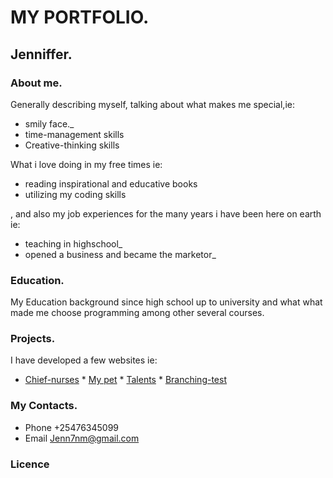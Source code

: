 # MY PORTFOLIO.

## Jenniffer.

### About me.

Generally describing myself, talking about what makes me special,ie:
* smily face._
* time-management skills
* Creative-thinking skills

What i love doing in my free times ie:
* reading inspirational and educative books
* utilizing my coding skills

, and also my job experiences for the many years i have
been here on earth ie:
* teaching in highschool_
* opened a business and became the marketor_


### Education.

My Education background since high school up to university and what what made me
choose programming among other several courses.

### Projects.

I have developed a few websites ie:

* <a href="https://sijenn.github.io/chief-nurses/">Chief-nurses</a>
      * <a href="https://sijenn.github.io/pets/">My pet</a>
        * <a href="https://sijenn.github.io/talents/">Talents</a>
          * <a href="https://sijenn.github.io/branch/">Branching-test</a>

### My Contacts.
* Phone +25476345099
* Email Jenn7nm@gmail.com

### Licence
